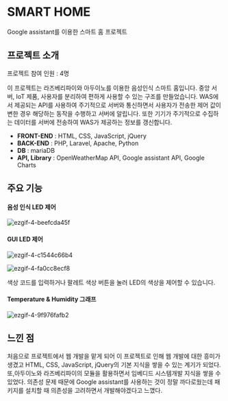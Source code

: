 # SMART HOME
Google assistant를 이용한 스마트 홈 프로젝트

## 프로젝트 소개

프로젝트 참여 인원 : 4명

이 프로젝트는 라즈베리파이와 아두이노를 이용한 음성인식 스마트 홈입니다. 중앙 서버, IoT 제품, 사용자를 분리하여 편하게 사용할 수 있는 구조를 만들었습니다. WAS에서 제공되는 API를 사용하여 주기적으로 서버와 통신하면서 사용자가 전송한 제어 값이 변한 경우 해당하는 동작을 수행하고 서버에 알립니다. 또한 기기가 주기적으로 수집하는 데이터를 서버에 전송하여 WAS가 제공하는 정보를 갱신합니다.

- **FRONT-END** : HTML, CSS, JavaScript, jQuery
- **BACK-END** : PHP, Laravel, Apache, Python
- **DB** : mariaDB
- **API, Library** : OpenWeatherMap API, Google assistant API, Google Charts

## 주요 기능

#### 음성 인식 LED 제어

![ezgif-4-beefcda45f](https://github.com/b9in/smarthome/assets/128045612/b88164af-9b70-4975-adbb-4c3316c6711c)

#### GUI LED 제어

![ezgif-4-c1544c66b4](https://github.com/b9in/smarthome/assets/128045612/e46f13b4-af7c-4811-a8b2-1b15da67a284)

![ezgif-4-fa0cc8ecf8](https://github.com/b9in/smarthome/assets/128045612/39e3fc33-b9c7-4154-a0e2-fc405517c54f)

색상 코드를 입력하거나 팔레트 색상 버튼을 눌러 LED의 색상을 제어할 수 있습니다.

#### Temperature & Humidity 그래프
![ezgif-4-9f976fafb2](https://github.com/b9in/smarthome/assets/128045612/af94985e-5cc1-4679-a931-cac722febb63)





## 느낀 점
처음으로 프로젝트에서 웹 개발을 맡게 되어 이 프로젝트로 인해 웹 개발에 대한 흥미가 생겼고 HTML, CSS, JavaScript, jQuery의 기본 지식을 쌓을 수 있는 계기가 되었다. 또,아두이노와 라즈베리파이의 모듈을 활용하면서 임베디드 시스템개발 지식을 쌓을 수 있었다. 의존성 문제 때문에 Google assistant를 사용하는 것이 정말 까다로웠는데 패키지를 설치할 때 의존성을 고려하면서 개발해야겠다고 느꼈다.
